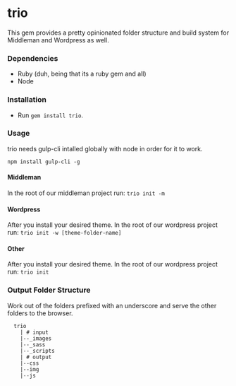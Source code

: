 # trio

This gem provides a pretty opinionated folder structure and build system for Middleman and Wordpress as well.

### Dependencies
- Ruby (duh, being that its a ruby gem and all)
- Node

### Installation

- Run `gem install trio`. 

### Usage

trio needs gulp-cli intalled globally with node in order for it to work.

`npm install gulp-cli -g`

#### Middleman

In the root of our middleman project run:
  `trio init -m `
  
#### Wordpress

After you install your desired theme. In the root of our wordpress project run:
  `trio init -w [theme-folder-name]`
  
#### Other

After you install your desired theme. In the root of our wordpress project run:
  `trio init`
  
### Output Folder Structure
Work out of the folders prefixed with an underscore and serve the other folders to the browser.

```
  trio
    | # input
    |--_images
    |--_sass
    |--_scripts
    | # output
    |--css
    |--img
    |--js

```
